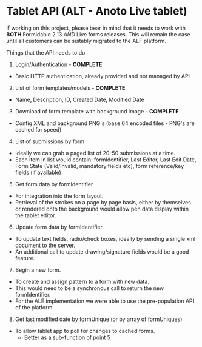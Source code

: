 # Tablet API (ALT - Anoto Live tablet)

If working on this project, please bear in mind that it needs to work
with **BOTH** Formidable 2.13 _AND_ Live forms releases. This will remain
the case until all customers can be suitably migrated to the ALF platform.

Things that the API needs to do

1. Login/Authentication - **COMPLETE**
  * Basic HTTP authentication, already provided and not managed by API

2. List of form templates/models - **COMPLETE**
  * Name, Description, ID, Created Date, Modified Date

3. Download of form template with background image - **COMPLETE**
  * Config XML and background PNG's (base 64 encoded files - PNG's are cached for speed)

4. List of submissions by form
  * Ideally we can grab a paged list of 20-50 submissions at a time. 
  * Each item in list would contain: formIdentifier, Last Editor, Last Edit Date, Form State (Valid/Invalid, mandatory fields etc), form reference/key fields (if available)

5. Get form data by formIdentifier
  * For integration into the form layout. 
  * Retrieval of the strokes on a page by page basis, either by themselves or rendered onto the background would allow pen data display within the tablet editor.

6. Update form data by formIdentifier.
  * To update text fields, radio/check boxes, ideally by sending a single xml document to the server. 
  * An additional call to update drawing/signature fields would be a good feature.

7. Begin a new form.
  * To create and assign pattern to a form with new data. 
  * This would need to be a synchronous call to return the new formIdentifier. 
  * For the ALE implementation we were able to use the pre-population API of the platform.

8. Get last modified date by formUnique (or by array of formUniques)
  * To allow tablet app to poll for changes to cached forms.
    - Better as a sub-function of point 5
